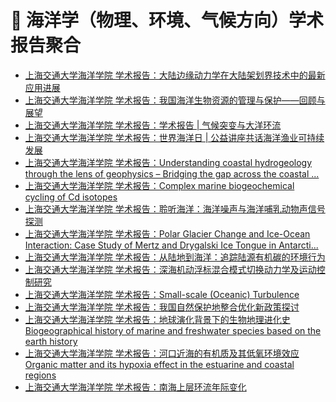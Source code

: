# 🌊 海洋学（物理、环境、气候方向）学术报告聚合
<!-- BLOG-POST-LIST:START -->
- [上海交通大学海洋学院 学术报告：大陆边缘动力学在大陆架划界技术中的最新应用进展](http://soo.sjtu.edu.cn/index_xsbg/4441.html)
- [上海交通大学海洋学院 学术报告：我国海洋生物资源的管理与保护——回顾与展望](http://soo.sjtu.edu.cn/index_xsbg/4440.html)
- [上海交通大学海洋学院 学术报告：学术报告 | 气候突变与大洋环流](http://soo.sjtu.edu.cn/index_xsbg/4334.html)
- [上海交通大学海洋学院 学术报告：世界海洋日 | 公益讲座共话海洋渔业可持续发展](http://soo.sjtu.edu.cn/index_xsbg/4321.html)
- [上海交通大学海洋学院 学术报告：Understanding coastal hydrogeology through the lens of geophysics – Bridging the gap across the coastal ...](http://soo.sjtu.edu.cn/index_xsbg/4320.html)
- [上海交通大学海洋学院 学术报告：Complex marine biogeochemical cycling of Cd isotopes](http://soo.sjtu.edu.cn/index_xsbg/4319.html)
- [上海交通大学海洋学院 学术报告：聆听海洋：海洋噪声与海洋哺乳动物声信号探测](http://soo.sjtu.edu.cn/index_xsbg/4318.html)
- [上海交通大学海洋学院 学术报告：Polar Glacier Change and Ice-Ocean Interaction: Case Study of Mertz and Drygalski Ice Tongue in Antarcti...](http://soo.sjtu.edu.cn/index_xsbg/4317.html)
- [上海交通大学海洋学院 学术报告：从陆地到海洋：追踪陆源有机碳的环境行为](http://soo.sjtu.edu.cn/index_xsbg/4305.html)
- [上海交通大学海洋学院 学术报告：深海机动浮标混合模式切换动力学及运动控制研究](http://soo.sjtu.edu.cn/index_xsbg/4304.html)
- [上海交通大学海洋学院 学术报告：Small-scale (Oceanic) Turbulence](http://soo.sjtu.edu.cn/index_xsbg/4292.html)
- [上海交通大学海洋学院 学术报告：我国自然保护地整合优化新政策探讨](http://soo.sjtu.edu.cn/index_xsbg/4290.html)
- [上海交通大学海洋学院 学术报告：地球演化背景下的生物地理进化史 Biogeographical history of marine and freshwater species based on the earth history](http://soo.sjtu.edu.cn/index_xsbg/4251.html)
- [上海交通大学海洋学院 学术报告：河口近海的有机质及其低氧环境效应Organic matter and its hypoxia effect in the estuarine and coastal regions](http://soo.sjtu.edu.cn/index_xsbg/4250.html)
- [上海交通大学海洋学院 学术报告：南海上层环流年际变化](http://soo.sjtu.edu.cn/index_xsbg/4240.html)
<!-- BLOG-POST-LIST:END -->
